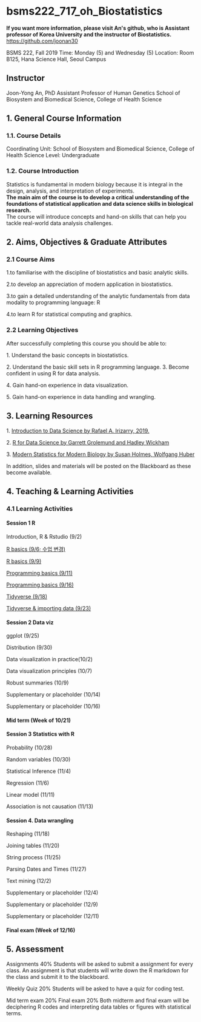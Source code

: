 # bsms222_717_oh_Biostatistics
**If you want more information, please visit An's github, who is Assistant professor of Korea University and the instructor of Biostatistics.**
https://github.com/joonan30

BSMS 222, Fall 2019
Time: Monday (5) and Wednesday (5)
Location: Room B125, Hana Science Hall, Seoul Campus

## Instructor
Joon-Yong An, PhD
Assistant Professor of Human Genetics
School of Biosystem and Biomedical Science, College of Health Science


## 1. General Course Information
### 1.1. Course Details
Coordinating Unit: School of Biosystem and Biomedical Science, College of Health Science
Level: Undergraduate 

### 1.2. Course Introduction
Statistics is fundamental in modern biology because it is integral in the design, analysis, and interpretation of experiments.   
**The main aim of the course is to develop a critical understanding of the foundations of statistical application and data science skills in biological research.**   
The course will introduce concepts and hand-on skills that can help you tackle real-world data analysis challenges. 

## 2. Aims, Objectives & Graduate Attributes
### 2.1 Course Aims

1\.to familiarise with the discipline of biostatistics and basic analytic skills.

2\.to develop an appreciation of modern application in biostatistics.

3\.to gain a detailed understanding of the analytic fundamentals from data modality to programming language: R

4\.to learn R for statistical computing and graphics.

### 2.2 Learning Objectives
After successfully completing this course you should be able to:

1\.  Understand the basic concepts in biostatistics.

2\.  Understand the basic skill sets in R programming language. 
3\.  Become confident in using R for data analysis.

4\.  Gain hand-on experience in data visualization.

5\.  Gain hand-on experience in data handling and wrangling. 

## 3. Learning Resources

1\. [Introduction to Data Science by Rafael A. Irizarry, 2019. ](https://rafalab.github.io/dsbook/) 

2\. [R for Data Science by Garrett Grolemund and Hadley Wickham ](https://r4ds.had.co.nz/)

3\. [Modern Statistics for Modern Biology by Susan Holmes, Wolfgang Huber](https://www.huber.embl.de/msmb/index.html)

In addition, slides and materials will be posted on the Blackboard as these become available.

## 4. Teaching & Learning Activities
### 4.1 Learning Activities

#### Session 1 R

Introduction, R & Rstudio (9/2)

[R basics (9/6; 수업 변경)](https://htmlpreview.github.io/?https://github.com/zeho825/bsms222_717_oh/blob/master/rbasic_20190906_717_oh.html)

[R basics (9/9)](https://htmlpreview.github.io/?https://github.com/zeho825/bsms222_717_oh/blob/master/rbasic_20190909_717_oh.html)

[Programming basics (9/11)](https://htmlpreview.github.io/?https://github.com/zeho825/bsms222_717_oh/blob/master/Programming_basics_20190911_717_oh.html)

[Programming basics (9/16)](https://htmlpreview.github.io/?https://github.com/zeho825/bsms222_717_oh/blob/master/Programming_basics_20190916_717_oh.html)

[Tidyverse (9/18)](https://htmlpreview.github.io/?https://github.com/zeho825/bsms222_717_oh/blob/master/Tidyverse_20190918_717_oh.html)

[Tidyverse & importing data (9/23)](https://htmlpreview.github.io/?https://github.com/zeho825/bsms222_717_oh/blob/master/Tidyverse_20190923_717_oh.html)

#### Session 2 Data viz

ggplot (9/25)

Distribution (9/30)

Data visualization in practice(10/2)

Data visualization principles (10/7)

Robust summaries (10/9)

Supplementary or placeholder (10/14)

Supplementary or placeholder (10/16)

####  Mid term (Week of 10/21)

#### Session 3 Statistics with R

Probability (10/28)

Random variables (10/30)

Statistical Inference (11/4)

Regression (11/6)

Linear model (11/11)

Association is not causation (11/13)

#### Session 4. Data wrangling 

Reshaping (11/18)

Joining tables (11/20)

String process (11/25)

Parsing Dates and Times (11/27)

Text mining (12/2)

Supplementary or placeholder (12/4)

Supplementary or placeholder (12/9)

Supplementary or placeholder (12/11)

####  Final exam (Week of 12/16)

## 5. Assessment

Assignments 40%
	Students will be asked to submit a assignment for every class. An assignment is that students will write down the R markdown for the class and submit it to the blackboard. 

Weekly Quiz 20% 
	Students will be asked to have a quiz for coding test. 

Mid term exam 20%
Final exam 20%
	Both midterm and final exam will be deciphering R codes and interpreting data tables or figures with statistical terms.  
